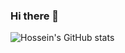 ### Hi there 👋


![Hossein's GitHub stats](https://github-readme-stats.vercel.app/api?username=Hosseincpl&show_icons=true&theme=dark)
